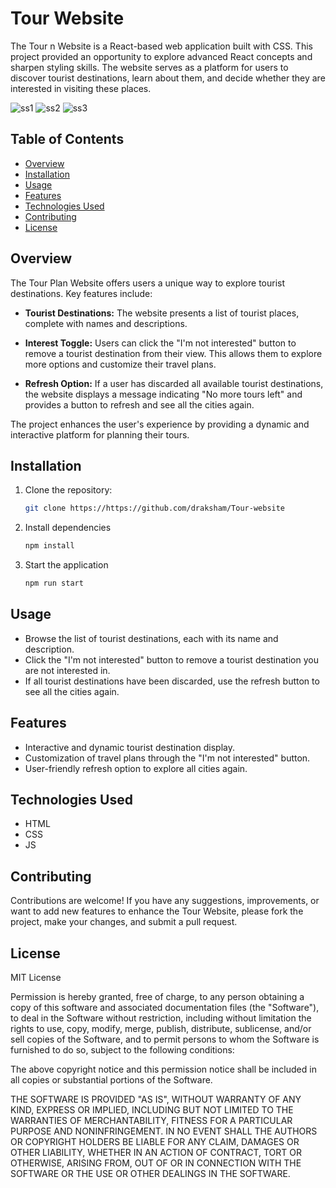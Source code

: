 # Tour  Website

The Tour n Website is a React-based web application built with  CSS. This project provided an opportunity to explore advanced React concepts and sharpen styling skills. The website serves as a platform for users to discover tourist destinations, learn about them, and decide whether they are interested in visiting these places.

![ss1](public/p1.png)
![ss2](public/p2.png)
![ss3](public/p3.png)

## Table of Contents

- [Overview](#overview)
- [Installation](#installation)
- [Usage](#usage)
- [Features](#features)
- [Technologies Used](#technologies-used)
- [Contributing](#contributing)
- [License](#license)

## Overview

The Tour Plan Website offers users a unique way to explore tourist destinations. Key features include:

- **Tourist Destinations:** The website presents a list of tourist places, complete with names and descriptions.

- **Interest Toggle:** Users can click the "I'm not interested" button to remove a tourist destination from their view. This allows them to explore more options and customize their travel plans.

- **Refresh Option:** If a user has discarded all available tourist destinations, the website displays a message indicating "No more tours left" and provides a button to refresh and see all the cities again.

The project enhances the user's experience by providing a dynamic and interactive platform for planning their tours.

## Installation

1. Clone the repository:

   ```bash
   git clone https://https://github.com/draksham/Tour-website

2. Install dependencies

   ```bash
   npm install

3. Start the application

   ```bash
   npm run start

## Usage
 - Browse the list of tourist destinations, each with its name and description.
 - Click the "I'm not interested" button to remove a tourist destination you are not interested in.
 - If all tourist destinations have been discarded, use the refresh button to see all the cities again.


## Features
 - Interactive and dynamic tourist destination display.
 - Customization of travel plans through the "I'm not interested" button.
 - User-friendly refresh option to explore all cities again.


## Technologies Used
 - HTML
 - CSS
 - JS

## Contributing
Contributions are welcome! If you have any suggestions, improvements, or want to add new features to enhance the Tour  Website, please fork the project, make your changes, and submit a pull request.

## License
MIT License

Permission is hereby granted, free of charge, to any person obtaining a copy of this software and associated documentation files (the "Software"), to deal in the Software without restriction, including without limitation the rights to use, copy, modify, merge, publish, distribute, sublicense, and/or sell copies of the Software, and to permit persons to whom the Software is furnished to do so, subject to the following conditions:

The above copyright notice and this permission notice shall be included in all copies or substantial portions of the Software.

THE SOFTWARE IS PROVIDED "AS IS", WITHOUT WARRANTY OF ANY KIND, EXPRESS OR IMPLIED, INCLUDING BUT NOT LIMITED TO THE WARRANTIES OF MERCHANTABILITY, FITNESS FOR A PARTICULAR PURPOSE AND NONINFRINGEMENT. IN NO EVENT SHALL THE AUTHORS OR COPYRIGHT HOLDERS BE LIABLE FOR ANY CLAIM, DAMAGES OR OTHER LIABILITY, WHETHER IN AN ACTION OF CONTRACT, TORT OR OTHERWISE, ARISING FROM, OUT OF OR IN CONNECTION WITH THE SOFTWARE OR THE USE OR OTHER DEALINGS IN THE SOFTWARE.
